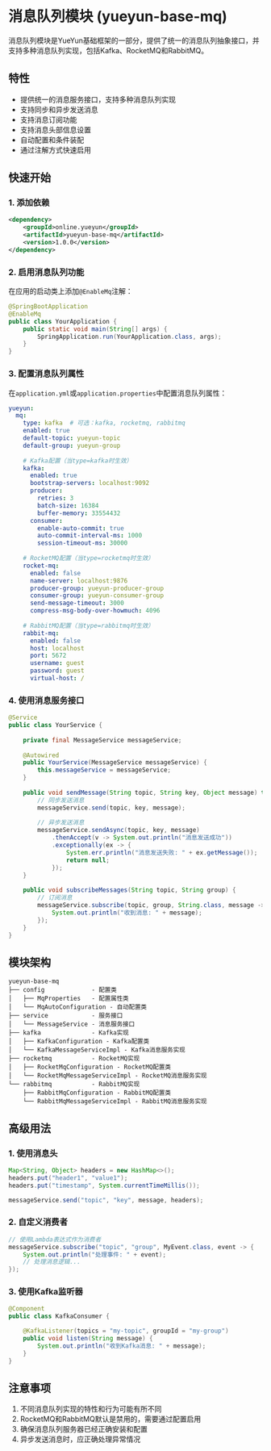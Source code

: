 # 消息队列模块 (yueyun-base-mq)

消息队列模块是YueYun基础框架的一部分，提供了统一的消息队列抽象接口，并支持多种消息队列实现，包括Kafka、RocketMQ和RabbitMQ。

## 特性

- 提供统一的消息服务接口，支持多种消息队列实现
- 支持同步和异步发送消息
- 支持消息订阅功能
- 支持消息头部信息设置
- 自动配置和条件装配
- 通过注解方式快速启用

## 快速开始

### 1. 添加依赖

```xml
<dependency>
    <groupId>online.yueyun</groupId>
    <artifactId>yueyun-base-mq</artifactId>
    <version>1.0.0</version>
</dependency>
```

### 2. 启用消息队列功能

在应用的启动类上添加`@EnableMq`注解：

```java
@SpringBootApplication
@EnableMq
public class YourApplication {
    public static void main(String[] args) {
        SpringApplication.run(YourApplication.class, args);
    }
}
```

### 3. 配置消息队列属性

在`application.yml`或`application.properties`中配置消息队列属性：

```yaml
yueyun:
  mq:
    type: kafka  # 可选：kafka, rocketmq, rabbitmq
    enabled: true
    default-topic: yueyun-topic
    default-group: yueyun-group
    
    # Kafka配置（当type=kafka时生效）
    kafka:
      enabled: true
      bootstrap-servers: localhost:9092
      producer:
        retries: 3
        batch-size: 16384
        buffer-memory: 33554432
      consumer:
        enable-auto-commit: true
        auto-commit-interval-ms: 1000
        session-timeout-ms: 30000
    
    # RocketMQ配置（当type=rocketmq时生效）
    rocket-mq:
      enabled: false
      name-server: localhost:9876
      producer-group: yueyun-producer-group
      consumer-group: yueyun-consumer-group
      send-message-timeout: 3000
      compress-msg-body-over-howmuch: 4096
    
    # RabbitMQ配置（当type=rabbitmq时生效）
    rabbit-mq:
      enabled: false
      host: localhost
      port: 5672
      username: guest
      password: guest
      virtual-host: /
```

### 4. 使用消息服务接口

```java
@Service
public class YourService {
    
    private final MessageService messageService;
    
    @Autowired
    public YourService(MessageService messageService) {
        this.messageService = messageService;
    }
    
    public void sendMessage(String topic, String key, Object message) throws Exception {
        // 同步发送消息
        messageService.send(topic, key, message);
        
        // 异步发送消息
        messageService.sendAsync(topic, key, message)
            .thenAccept(v -> System.out.println("消息发送成功"))
            .exceptionally(ex -> {
                System.err.println("消息发送失败: " + ex.getMessage());
                return null;
            });
    }
    
    public void subscribeMessages(String topic, String group) {
        // 订阅消息
        messageService.subscribe(topic, group, String.class, message -> {
            System.out.println("收到消息: " + message);
        });
    }
}
```

## 模块架构

```
yueyun-base-mq
├── config             - 配置类
│   ├── MqProperties   - 配置属性类
│   └── MqAutoConfiguration - 自动配置类
├── service            - 服务接口
│   └── MessageService - 消息服务接口
├── kafka              - Kafka实现
│   ├── KafkaConfiguration - Kafka配置类
│   └── KafkaMessageServiceImpl - Kafka消息服务实现
├── rocketmq           - RocketMQ实现
│   ├── RocketMqConfiguration - RocketMQ配置类
│   └── RocketMqMessageServiceImpl - RocketMQ消息服务实现
└── rabbitmq           - RabbitMQ实现
    ├── RabbitMqConfiguration - RabbitMQ配置类
    └── RabbitMqMessageServiceImpl - RabbitMQ消息服务实现
```

## 高级用法

### 1. 使用消息头

```java
Map<String, Object> headers = new HashMap<>();
headers.put("header1", "value1");
headers.put("timestamp", System.currentTimeMillis());

messageService.send("topic", "key", message, headers);
```

### 2. 自定义消费者

```java
// 使用Lambda表达式作为消费者
messageService.subscribe("topic", "group", MyEvent.class, event -> {
    System.out.println("处理事件: " + event);
    // 处理消息逻辑...
});
```

### 3. 使用Kafka监听器

```java
@Component
public class KafkaConsumer {

    @KafkaListener(topics = "my-topic", groupId = "my-group")
    public void listen(String message) {
        System.out.println("收到Kafka消息: " + message);
    }
}
```

## 注意事项

1. 不同消息队列实现的特性和行为可能有所不同
2. RocketMQ和RabbitMQ默认是禁用的，需要通过配置启用
3. 确保消息队列服务器已经正确安装和配置
4. 异步发送消息时，应正确处理异常情况 